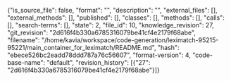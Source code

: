 {"is_source_file": false, "format": "", "description": "", "external_files": [], "external_methods": [], "published": [], "classes": [], "methods": [], "calls": [], "search-terms": [], "state": 2, "file_id": 10, "knowledge_revision": 27, "git_revision": "2d616f4b330a6785316079be41cf4e2179f68abe", "filename": "/home/kavia/workspace/code-generation/leximatch-95215-95221/main_container_for_leximatch/README.md", "hash": "ebece526bc2eadd78ddd787a76c56607", "format-version": 4, "code-base-name": "default", "revision_history": [{"27": "2d616f4b330a6785316079be41cf4e2179f68abe"}]}
